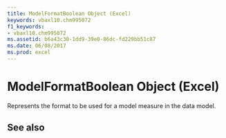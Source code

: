 ```yaml
---
title: ModelFormatBoolean Object (Excel)
keywords: vbaxl10.chm995072
f1_keywords:
- vbaxl10.chm995072
ms.assetid: b6a43c30-1dd9-39e0-86dc-fd229bb51c87
ms.date: 06/08/2017
ms.prod: excel
---
```



# ModelFormatBoolean Object (Excel)

Represents the format to be used for a model measure in the data model.


## See also



